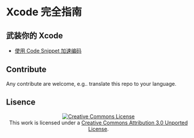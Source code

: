 <base href="//github.com/BB9z/Xcode-Complete-Guide/blob/master/" />

Xcode 完全指南
====


武装你的 Xcode
----
* [使用 Code Snippet 加速编码](CodeSnippet.md)


Contribute
----
Any contribute are welcome, e.g.. translate this repo to your language.


Lisence
----
<p align="center"><a rel="license" href="http://creativecommons.org/licenses/by/3.0/"><img alt="Creative Commons License" style="border-width:0" src="http://i.creativecommons.org/l/by/3.0/88x31.png" /></a><br />This work is licensed under a <a rel="license" href="http://creativecommons.org/licenses/by/3.0/">Creative Commons Attribution 3.0 Unported License</a>.</p>